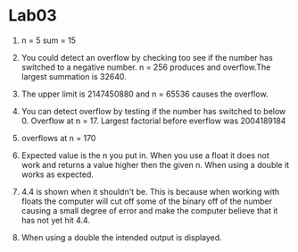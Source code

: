 # Lab03

1. n = 5
sum = 15

2. You could detect an overflow by checking too see if the number has switched to a negative number. n = 256 produces and overflow.The largest summation is 32640.

3. The upper limit is 2147450880 and n = 65536 causes the overflow. 

4. You can detect overflow by testing if the number has switched to below 0. Overflow at n = 17. Largest factorial before everflow was 2004189184

5. overflows at  n = 170

6. Expected value is the n you put in. When you use a float it does not work and returns a value higher then the given n. When using a double it works as expected.

7. 4.4 is shown when it shouldn't be. This is because when working with floats the computer will cut off some of the binary off of the number causing a small degree of error and make the computer believe that it has not yet hit 4.4.

8. When using a double the intended output is displayed.
